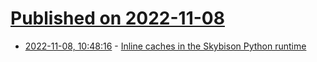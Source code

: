 # [Published on 2022-11-08](index.md)

* [2022-11-08, 10:48:16](https://news.ycombinator.com/item?id=33517871) - [Inline caches in the Skybison Python runtime](https://bernsteinbear.com/blog/inline-caches-in-skybison/)
